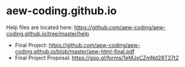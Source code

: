# aew-coding.github.io

Help files are located here: https://github.com/aew-coding/aew-coding.github.io/tree/master/help

* Final Project: https://github.com/aew-coding/aew-coding.github.io/blob/master/aew-html-final.pdf
* Final Project Proposal: https://goo.gl/forms/1eMJxCZmNd28T27t2
